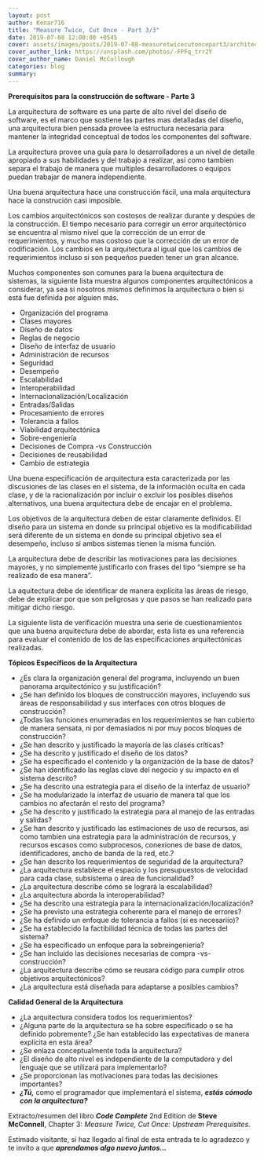 ```yaml
---
layout: post
author: Kenar716
title: "Measure Twice, Cut Once - Part 3/3"
date: 2019-07-08 12:00:00 +0545
cover: assets/images/posts/2019-07-08-measuretwicecutoncepart3/architecture-design.jpg
cover_author_link: https://unsplash.com/photos/-FPFq_trr2Y
cover_author_name: Daniel McCullough
categories: blog
summary:
---
```

**Prerequisitos para la construcción de software - Parte 3**

La arquitectura de software es una parte de alto nivel del diseño de software, es el marco que sostiene las partes mas detalladas del diseño, una arquitectura bien pensada provee la estructura necesaria para mantener la integridad conceptual de todos los componentes del software. 

La arquitectura provee una guía para lo desarrolladores a un nivel de detalle apropiado a sus habilidades y del trabajo a realizar, asi como tambien separa el trabajo de manera que multiples desarrolladores o equipos puedan trabajar de manera independiente.

Una buena arquitectura hace una construcción fácil, una mala arquitectura hace la construción casi imposible.

Los cambios arquitectónicos son costosos de realizar durante y despúes de la construcción. El tiempo necesario para corregir un error arquitectónico se encuentra al mismo nivel que la corrección de un error de requerimientos, y mucho mas costoso que la corrección de un error de codificación. Los cambios en la arquitectura al igual que los cambios de requerimientos incluso si son pequeños pueden tener un gran alcance.

Muchos componentes son comunes para la buena arquitectura de sistemas, la siguiente lista muestra algunos componentes arquitectónicos a considerar, ya sea si nosotros mismos definimos la arquitectura o bien si está fue definida por alguien más.

- Organización del programa
- Clases mayores
- Diseño de datos
- Reglas de negocio
- Diseño de interfaz de usuario
- Administración de recursos
- Seguridad
- Desempeño
- Escalabilidad
- Interoperabilidad
- Internacionalización/Localización
- Entradas/Salidas
- Procesamiento de errores
- Tolerancia a fallos
- Viabilidad arquitectónica
- Sobre-engeniería
- Decisiones de Compra -vs Construcción
- Decisiones de reusabilidad
- Cambio de estrategia

Una buena especificación de arquitectura esta caracterizada por las discusiones de las clases en el sistema, de la información oculta en cada clase, y de la racionalización por incluir o excluir los posibles diseños alternativos, una buena arquitectura debe de encajar en el problema. 

Los objetivos de la arquitectura deben de estar claramente definidos. El diseño para un sistema en donde su principal objetivo es la modificabilidad será diferente de un sistema en donde su principal objetivo sea el desempeño, incluso si ambos sistemas tienen la misma función. 

La arquitectura debe de describir las motivaciones para las decisiones mayores, y no simplemente justificarlo con frases del tipo “siempre se ha realizado de esa manera”. 

La aquitectura debe de identificar de manera explícita las áreas de riesgo, debe de explicar por que son peligrosas y que pasos se han realizado para mitigar dicho riesgo. 

La siguiente lista de verificación muestra una serie de cuestionamientos que una buena arquitectura debe de abordar, esta lista es una referencia para evaluar el contenido de los de las especificaciones arquitectónicas realizadas.

**Tópicos Específicos de la Arquitectura**
- ¿Es clara la organización general del programa, incluyendo un buen panorama arquitectónico y su justificación?
- ¿Se han definido los bloques de construcción mayores, incluyendo sus áreas de responsabilidad y sus interfaces con otros bloques de construcción?
- ¿Todas las funciones enumeradas en los requerimientos se han cubierto de manera sensata, ni por demasiados ni por muy pocos bloques de construcción?
- ¿Se han descrito y justificado la mayoría de las clases críticas?
- ¿Se ha descrito y justificado el diseño de los datos?
- ¿Se ha especificado el contenido y la organización de la base de datos?
- ¿Se han identificado las reglas clave del negocio y su impacto en el sistema descrito?
- ¿Se ha descrito una estrategia para el diseño de la interfaz de usuario?
- ¿Se ha modularizado la interfaz de usuario de manera tal que los cambios no afectarán el resto del programa?
- ¿Se ha descrito y justificado la estrategia para al manejo de las entradas y salidas?
- ¿Se han descrito y justificado las estimaciones de uso de recursos, asi como tambien una estrategia para la administración de recursos, y recursos escasos como subprocesos, conexiones de base de datos, identificadores, ancho de banda de la red, etc.?
- ¿Se han descrito los requerimientos de seguridad de la arquitectura?
- ¿La arquitectura establece el espacio y los presupuestos de velocidad para cada clase, subsistema o área de funcionalidad?
- ¿La arquitectura describe cómo se logrará la escalabilidad?
- ¿La arquitectura aborda la interoperabilidad?
- ¿Se ha descrito una estrategia para la internacionalización/localización?
- ¿Se ha previsto una estrategia coherente para el manejo de errores?
- ¿Se ha definido un enfoque de tolerancia a fallos (si es necesariio)?
- ¿Se ha establecido la factibilidad técnica de todas las partes del sistema?
- ¿Se ha especificado un enfoque para la sobreingeniería?
- ¿Se han incluido las decisiones necesarias de compra -vs- construcción?
- ¿La arquitectura describe cómo se reusara código para cumplir otros objetivos arquitectónicos?
- ¿La arquitectura está diseñada para adaptarse a posibles cambios?

**Calidad General de la Arquitectura**
- ¿La arquitectura considera todos los requerimientos?
- ¿Alguna parte de la arquitectura se ha sobre especificado o se ha definido pobremente? ¿Se han establecido las expectativas de manera explícita en esta área?
- ¿Se enlaza conceptualmente toda la arquitectura?
- ¿El diseño de alto nivel es independiente de la computadora y del lenguaje que se utilizará para implementarlo?
- ¿Se proporcionan las motivaciones para todas las decisiones importantes?
- _**¿Tú,**_ como el programador que implementará el sistema, _**estás cómodo con la arquitectura?**_

Extracto/resumen del libro _**Code Complete**_ 2nd Edition de **Steve McConnell**, Chapter 3: _Measure Twice, Cut Once: Upstream Prerequisites_.

Estimado visitante, si haz llegado al final de esta entrada te lo agradezco y te invito a que _**aprendamos algo nuevo juntos...**_